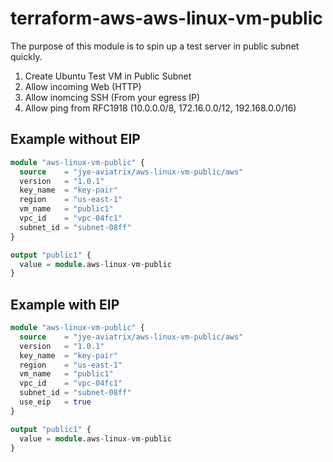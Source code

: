 # terraform-aws-aws-linux-vm-public

The purpose of this module is to spin up a test server in public subnet quickly.

1. Create Ubuntu Test VM in Public Subnet
2. Allow incoming Web (HTTP)
3. Allow inomcing SSH (From your egress IP)
4. Allow ping from RFC1918 (10.0.0.0/8, 172.16.0.0/12, 192.168.0.0/16)

## Example without EIP

```terraform
module "aws-linux-vm-public" {
  source    = "jye-aviatrix/aws-linux-vm-public/aws"
  version   = "1.0.1"
  key_name  = "key-pair"
  region    = "us-east-1"
  vm_name   = "public1"
  vpc_id    = "vpc-04fc1"
  subnet_id = "subnet-08ff"
}

output "public1" {
  value = module.aws-linux-vm-public
}
```

## Example with EIP

```terraform
module "aws-linux-vm-public" {
  source    = "jye-aviatrix/aws-linux-vm-public/aws"
  version   = "1.0.1"
  key_name  = "key-pair"
  region    = "us-east-1"
  vm_name   = "public1"
  vpc_id    = "vpc-04fc1"
  subnet_id = "subnet-08ff"
  use_eip   = true
}

output "public1" {
  value = module.aws-linux-vm-public
}
```


